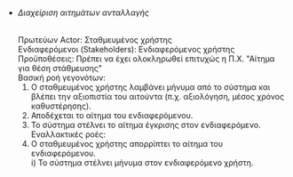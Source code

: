 * ###### Διαχείριση αιτημάτων ανταλλαγής 
    Πρωτεύων Actor: Σταθμευμένος χρήστης  
    Ενδιαφερόμενοι (Stakeholders): Ενδιαφερόμενος χρήστης  
    Προϋποθέσεις: Πρέπει να έχει ολοκληρωθεί επιτυχώς η Π.Χ. "Αίτημα για θέση στάθμευσης"  
    Βασική ροή γεγονότων:  
    1) Ο σταθμευμένος χρήστης λαμβάνει μήνυμα από το σύστημα και βλέπει την αξιοπιστία του αιτούντα (π.χ. αξιολόγηση, μέσος χρόνος καθυστέρησης).  
    2) Αποδέχεται το αίτημα του ενδιαφερόμενου.  
    3) Το σύστημα στέλνει το αίτημα έγκρισης στον ενδιαφερόμενο.  
    Εναλλακτικές ροές:   
    2) Ο σταθμευμένος χρήστης απορρίπτει το αίτημα του ενδιαφερόμενου.  
        i) Το σύστημα στέλνει μήνυμα στον ενδιαφερόμενο χρήστη.  